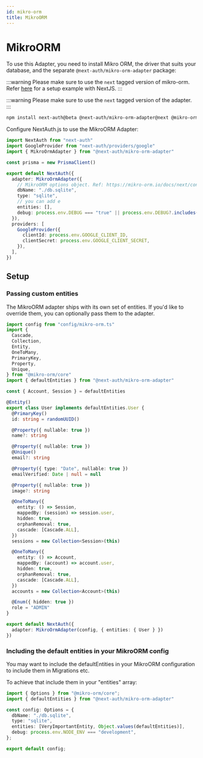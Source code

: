 ```yaml
---
id: mikro-orm
title: MikroORM
---
```


# MikroORM

To use this Adapter, you need to install Mikro ORM, the driver that suits your database, and the separate `@next-auth/mikro-orm-adapter` package:

:::warning
Please make sure to use the `next` tagged version of mikro-orm. Refer [here](https://github.com/jonahallibone/mikro-orm-nextjs) for a setup example with NextJS.
:::

:::warning
Please make sure to use the `next` tagged version of the adapter.
:::

```bash npm2yarn
npm install next-auth@beta @next-auth/mikro-orm-adapter@next @mikro-orm/core@next @mikro-orm/[YOUR DRIVER]@next
```

Configure NextAuth.js to use the MikroORM Adapter:

```typescript title="pages/api/auth/[...nextauth].ts"
import NextAuth from "next-auth"
import GoogleProvider from "next-auth/providers/google"
import { MikroOrmAdapter } from "@next-auth/mikro-orm-adapter"

const prisma = new PrismaClient()

export default NextAuth({
  adapter: MikroOrmAdapter({
    // MikroORM options object. Ref: https://mikro-orm.io/docs/next/configuration#driver
    dbName: "./db.sqlite",
    type: "sqlite",
    // you can add e
    entities: [],
    debug: process.env.DEBUG === "true" || process.env.DEBUG?.includes("db"),
  }),
  providers: [
    GoogleProvider({
      clientId: process.env.GOOGLE_CLIENT_ID,
      clientSecret: process.env.GOOGLE_CLIENT_SECRET,
    }),
  ],
})
```

## Setup

### Passing custom entities

The MikroORM adapter ships with its own set of entities. If you'd like to override them, you can optionally pass them to the adapter.

```typescript title="pages/api/auth/[...nextauth].ts"
import config from "config/mikro-orm.ts"
import {
  Cascade,
  Collection,
  Entity,
  OneToMany,
  PrimaryKey,
  Property,
  Unique,
} from "@mikro-orm/core"
import { defaultEntities } from "@next-auth/mikro-orm-adapter"

const { Account, Session } = defaultEntities

@Entity()
export class User implements defaultEntities.User {
  @PrimaryKey()
  id: string = randomUUID()

  @Property({ nullable: true })
  name?: string

  @Property({ nullable: true })
  @Unique()
  email?: string

  @Property({ type: "Date", nullable: true })
  emailVerified: Date | null = null

  @Property({ nullable: true })
  image?: string

  @OneToMany({
    entity: () => Session,
    mappedBy: (session) => session.user,
    hidden: true,
    orphanRemoval: true,
    cascade: [Cascade.ALL],
  })
  sessions = new Collection<Session>(this)

  @OneToMany({
    entity: () => Account,
    mappedBy: (account) => account.user,
    hidden: true,
    orphanRemoval: true,
    cascade: [Cascade.ALL],
  })
  accounts = new Collection<Account>(this)

  @Enum({ hidden: true })
  role = "ADMIN"
}

export default NextAuth({
  adapter: MikroOrmAdapter(config, { entities: { User } })
})
```

### Including the default entities in your MikroORM config

You may want to include the defaultEntities in your MikroORM configuration to include them in Migrations etc.

To achieve that include them in your "entities" array:

```typescript title="config/mikro-orm.ts"
import { Options } from "@mikro-orm/core";
import { defaultEntities } from "@next-auth/mikro-orm-adapter"

const config: Options = {
  dbName: "./db.sqlite",
  type: "sqlite",
  entities: [VeryImportantEntity, Object.values(defaultEntities)],
  debug: process.env.NODE_ENV === "development",
};

export default config;
```
